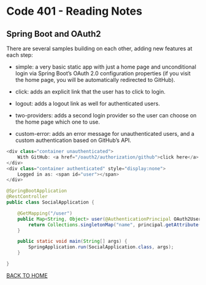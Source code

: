 # Code 401 - Reading Notes

<!-- All references used were from Code 401 reading
assignment 17 -->
[comment]: <> (https://spring.io/guides/tutorials/spring-boot-oauth2/)
## Spring Boot and OAuth2
There are several samples building on each other, adding new features at each step:

- simple: a very basic static app with just a home page and unconditional login via Spring Boot’s OAuth 2.0 configuration properties (if you visit the home page, you will be automatically redirected to GitHub).

- click: adds an explicit link that the user has to click to login.

- logout: adds a logout link as well for authenticated users.

- two-providers: adds a second login provider so the user can choose on the home page which one to use.

- custom-error: adds an error message for unauthenticated users, and a custom authentication based on GitHub’s API.

```java
<div class="container unauthenticated">
    With GitHub: <a href="/oauth2/authorization/github">click here</a>
</div>
<div class="container authenticated" style="display:none">
    Logged in as: <span id="user"></span>
</div>
```

```java
@SpringBootApplication
@RestController
public class SocialApplication {

    @GetMapping("/user")
    public Map<String, Object> user(@AuthenticationPrincipal OAuth2User principal) {
        return Collections.singletonMap("name", principal.getAttribute("name"));
    }

    public static void main(String[] args) {
        SpringApplication.run(SocialApplication.class, args);
    }

}
```

[BACK TO HOME](../README.md)